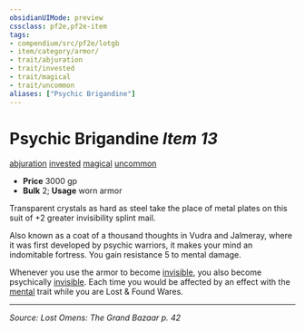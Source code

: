```yaml
---
obsidianUIMode: preview
cssclass: pf2e,pf2e-item
tags:
- compendium/src/pf2e/lotgb
- item/category/armor/
- trait/abjuration
- trait/invested
- trait/magical
- trait/uncommon
aliases: ["Psychic Brigandine"]
---
```

# Psychic Brigandine *Item 13*  
[abjuration](abjuration.md "Abjuration School Trait")  [invested](invested.md "Invested Item Trait")  [magical](magical.md "Magical Item Trait")  [uncommon](uncommon.md "Uncommon Rarity Trait")  

- **Price** 3000 gp
- **Bulk** 2; **Usage** worn armor

Transparent crystals as hard as steel take the place of metal plates on this suit of +2 greater invisibility splint mail.

Also known as a coat of a thousand thoughts in Vudra and Jalmeray, where it was first developed by psychic warriors, it makes your mind an indomitable fortress. You gain resistance 5 to mental damage.

Whenever you use the armor to become [invisible](conditions.md#Invisible), you also become psychically [invisible](conditions.md#Invisible). Each time you would be affected by an effect with the [mental](mental.md "Mental Effect Trait") trait while you are Lost & Found Wares.


---
*Source: Lost Omens: The Grand Bazaar p. 42*